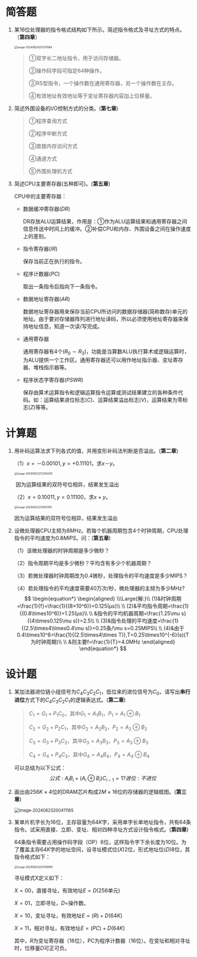 # 简答题

1. 某16位处理器的指令格式结构如下所示。简述指令格式及寻址方式的特点。（**第四章**）

   <img src="https://image.sybblogs.fun/img-common/202406242033414.png" alt="image-20240624203311064" style="zoom:50%;" />

   > ①双字长二地址指令，用于访问存储器。
   >
   > ②操作码字段可指定64种操作。
   >
   > ③RS型指令，一个操作数在通用寄存器，另一个操作数在主存。
   >
   > ④有效地址有效地址等于变址寄存器内容加上位移量。

2. 简述外围设备的I/O控制方式的分类。(**第七章**)

   > ①程序查询方式
   >
   > ②程序中断方式
   >
   > ③直接内存访问方式
   >
   > ④通道方式
   >
   > ⑤外围处理机方式

3. 简述CPU主要寄存器(五种即可)。(**第五章**)

   CPU中的主要寄存器：

   - 数据缓冲寄存器($DR$)

     DR存放ALU运算结果，作用是：①作为ALU运算结果和通用寄存器之间信息传送中时间上的缓冲。②补偿CPU和内存、外围设备之间在操作速度上的差别。

   - 指令寄存器($IR$)

     保存当前正在执行的指令。

   - 程序计数器($PC$)

     取出一条指令后指向下一条指令。

   - 数据地址寄存器($AR$)

     数据地址寄存器用来保存当前CPU所访问的数据存储器(简称数存)单元的地址。由于要对存储器阵列进行地址译码，所以必须使用地址寄存器来保持地址信息，知道一次读$/$写完成。

   - 通用寄存器

     通用寄存器有$4$个$(R_0\sim R_3)$，功能是当算数ALU执行算术或逻辑运算时，为ALU提供一个工作区。通用寄存器还可以用作地址指示器、变址寄存器、堆栈指示器等。

   - 程序状态字寄存器$(PSWR)$

     保存由算术运算指令和逻辑运算指令运算或测试结果建立的各种条件代码。如：运算结果进位标志$(C)$、运算结果溢出标志$(V)$，运算结果为零标志$(Z)$等等。

# 计算题

1. 用补码运算法求下列各式的值，并用变形补码法判断是否溢出。(**第二章**)

   （1）$x=－0.00101,y=+0.11101$，求$x－y$。

   <img src="https://image.sybblogs.fun/img-common/202406222123894.png" alt="image-20240622212354200" style="zoom:50%;" />

   ​       因为运算结果的双符号位相异，结果发生溢出      

   （2）$x=0.10011,y=0.11100$，求$x+y$。

   <img src="https://image.sybblogs.fun/img-common/202406222124665.png" alt="image-20240622212405195" style="zoom:50%;" />

   因为运算结果的双符号位相异，结果发生溢出    

2. 设微处理器CPU主频为$8MHz$。若每个机器周期包含$4$个时钟周期，CPU处理指令的平均速度为$0.8MIPS$。问：(**第五章**)

   （1）该微处理器的时钟周期是多少微秒？

   （2）指令周期平均是多少微秒？平均含有多少个机器周期？

   （3）若微处理器时钟周期改为$0.4$微秒，处理指令的平均速度是多少MIPS？

   （4）若处理指令的平均速度需要$40$万次$/$秒，微处理器的主频为多少MHz?
   $$
   \begin{equation*}
   	\begin{aligned}
   \\\Large{解:}\\
   (1)&时钟周期=\frac{1}{f}=\frac{1}{(8×10^6)}=0.125(μs)\\
   \\
   (2)&平均指令周期=\frac{1}{(0.8\times10^6)}=1.25(μs)\\
   \\
   &指令的平均机器周期=\frac{1.25\mu s}{(4\times0.125\mu s)}=2.5\\       
   \\
   (3)&指令处理的平均速度=\frac{1}{(2.5\times4\times0.4\mu s)}=0.25条/\mu s=0.25MIPS\\ 
   \\
   (4)&由于0.4\times10^6=\frac{1}{(2.5\times4\times T)},T=0.25\times10^{-6}(s)(T为时钟周期)\\
   \\
   &则主要f=\frac{1}{T}=4.0MHz
   	\end{aligned}
   \end{equation*}
   $$

# 设计题

1. 某加法器进位链小组信号为$C_4C_3C_2C_1$，低位来的进位信号为$C_0$，请写出**串行进位**方式下的$C_4C_3C_2C_1$的逻辑表达式。(**第二章**)

   > $C_1=G_1+P_1C_0$，其中$G_1=A_1B_1$，$P_1=A_1\oplus B_1$        
   >
   > $C_2=G_2+P_2C_1$，其中$G_2=A_2B_2$，$P_2=A_2\oplus B_2$         
   >
   > $C_3=G_3+P_3C_2$，其中$G_3=A_3B_3$，$P_3=A_3\oplus B_3$         
   >
   > $C_4=G_4+P_4C_3$，其中$G_4=A_4B_4$，$P_4=A_4\oplus B_4$      

   可以总结为以下公式：
   $$
   公式:A_iB_i+(A_i\oplus B_i)C_{i-1}=1?进位:不进位
   $$

2. 画出由$256K\times4$位的DRAM芯片构成$2M\times16$位的存储器的逻辑框图。(**第三章**)

   <img src="https://image.sybblogs.fun/img-common/202406232004633.png" alt="image-20240623200411165" style="zoom: 80%;" />

3. 某单片机字长为$16$位，主存容量为$64K$字，采用单字长单地址指令，共有$64$条指令。试采用直接、立即、变址、相对四种寻址方式设计指令格式。(**第四章**)

   $64$条指令需要占用操作码字段（OP）$6$位，这样指令字下余长度为$10$位。为了覆盖主存$64K$字的地址空间，设寻址模式位$(X)2$位，形式地址位$(D)8$位，其指令格式如下：

   <img src="https://image.sybblogs.fun/img-common/202406242037472.png" alt="image-20240624203748993" style="zoom:50%;" />

   寻址模式X定义如下：

   $X=00$，直接寻址，有效地址$E=D(256$单元$)$

   $X=01$，立即寻址，$D=$操作数。

   $X=10$，变址寻址，有效地址$E=(R)+D$($64K$)

   $X=11$，相对寻址，有效地址$E=(PC)+D$($64K$)

   其中，$R$为变址寄存器（$16$位），PC为程序计数器（$16$位）。在变址和相对寻址时，位移量$D$可正可负。